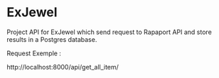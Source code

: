 # ExJewel

Project API for ExJewel which send request to Rapaport API and store results in a Postgres database.

Request Exemple :

http://localhost:8000/api/get_all_item/
